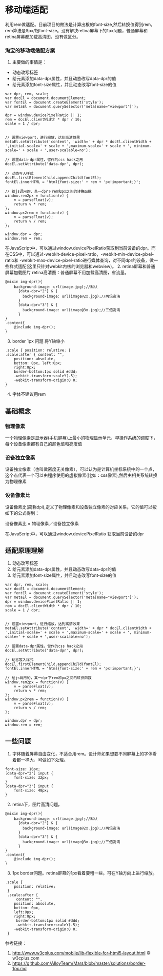 # 移动端适配
利用rem做适配。目前项目的做法是计算出根的font-size,然后转换值得到rem，rem算法是$px/根font-size。没有解决retina屏幕下的1px问题，普通屏幕和retina屏幕都加载高清图，没有做区分。
### 淘宝的移动端适配方案
1. 主要做的事情是：
* 动态改写<meta>标签
* 给<html>元素添加data-dpr属性，并且动态改写data-dpr的值
* 给<html>元素添加font-size属性，并且动态改写font-size的值
```
var dpr, rem, scale;
var docEl = document.documentElement;
var fontEl = document.createElement('style');
var metaEl = document.querySelector('meta[name="viewport"]');

dpr = window.devicePixelRatio || 1;
rem = docEl.clientWidth * dpr / 10;
scale = 1 / dpr;


// 设置viewport，进行缩放，达到高清效果
metaEl.setAttribute('content', 'width=' + dpr * docEl.clientWidth + ',initial-scale=' + scale + ',maximum-scale=' + scale + ', minimum-scale=' + scale + ',user-scalable=no');

// 设置data-dpr属性，留作的css hack之用
docEl.setAttribute('data-dpr', dpr);

// 动态写入样式
docEl.firstElementChild.appendChild(fontEl);
fontEl.innerHTML = 'html{font-size:' + rem + 'px!important;}';

// 给js调用的，某一dpr下rem和px之间的转换函数
window.rem2px = function(v) {
    v = parseFloat(v);
    return v * rem;
};
window.px2rem = function(v) {
    v = parseFloat(v);
    return v / rem;
};

window.dpr = dpr;
window.rem = rem;
```
在JavaScript中，可以通过window.devicePixelRatio获取到当前设备的dpr。而在CSS中，可以通过-webkit-device-pixel-ratio，-webkit-min-device-pixel-ratio和 -webkit-max-device-pixel-ratio进行媒体查询，对不同dpr的设备，做一些样式适配(这里只针对webkit内核的浏览器和webview)。
2. retina屏幕和普通屏幕加载图片
retina高清图：普通屏幕不用加载高清图，省流量。
```
@mixin img-dpr(){
    background-image: url(image.jpg);//默认
      [data-dpr="2"] & {
        background-image: url(image@2x.jpg);//两倍高清
      }
      [data-dpr="3"] & {
        background-image: url(image@3x.jpg);//三倍高清
      }
}
.content{
    @include img-dpr(); 
}
```
3. border 1px 问题
将Y轴缩小
```
.scale { position: relative; } 
.scale:after { content: "", 
    position: absolute,
    bottom: 0px, left:0px; 
    right:0px;
    border-bottom:1px solid #ddd; 
    -webkit-transform:scaleY(.5); 
    -webkit-transform-origin:0 0; 
}
```
4. 字体不建议用rem


## 基础概念
### 物理像素
一个物理像素是显示器(手机屏幕)上最小的物理显示单元，早操作系统的调度下，每个设备像素都有自己的颜色值和亮度值
### 设备独立像素
设备独立像素（也叫做密度无关像素），可以认为是计算机坐标系统中的一个点，这个点代表一个可以由程序使用的虚拟像素(比如：css像素),然后由相关系统转换为物理像素
### 设备像素比
设备像素比(简称dpi),定义了物理像素和设备独立像素的对应关系，它的值可以按如下的公式得到：

设备像素比 = 物理像素／设备独立像素

在JavaScript中，可以通过window.devicePixelRatio 获取当前设备的dpr
## 适配原理理解
1. 动态改写<meta>标签
2.  给<html>元素添加data-dpr属性，并且动态改写data-dpr的值
3.  给<html>元素添加font-size属性，并且动态改写font-size的值


```
var dpr, rem, scale;
var docEl = document.documentElement;
var fontEl = document.createElement('style');
var metaEl = document.querySelector('meta[name="viewport"]');
dpr = window.devicePixelRatio || 1;
rem = docEl.clientWidth * dpr / 10;
scale = 1 / dpr;


// 设置viewport，进行缩放，达到高清效果
metaEl.setAttribute('content', 'width=' + dpr * docEl.clientWidth + ',initial-scale=' + scale + ',maximum-scale=' + scale + ', minimum-scale=' + scale + ',user-scalable=no');

// 设置data-dpr属性，留作的css hack之用
docEl.setAttribute('data-dpr', dpr);

// 动态写入样式
docEl.firstElementChild.appendChild(fontEl);
fontEl.innerHTML = 'html{font-size:' + rem + 'px!important;}';

// 给js调用的，某一dpr下rem和px之间的转换函数
window.rem2px = function(v) {
    v = parseFloat(v);
    return v * rem;
};
window.px2rem = function(v) {
    v = parseFloat(v);
    return v / rem;
};

window.dpr = dpr;
window.rem = rem;
```
## 一些问题
1. 字体随着屏幕自由变化，不适合用rem。设计师如果想要不同屏幕上的字体看着都一样大，可做如下处理。
```
font-size: 16px;
[data-dpr="2"] input {
    font-size: 32px;
}
[data-dpr="3"] input {
    font-size: 48px;
}
```
2. retina下，图片高清问题。
```
@mixin img-dpr(){
    background-image: url(image.jpg);//默认
      [data-dpr="2"] & {
        background-image: url(image@2x.jpg);//两倍高清
      }
      [data-dpr="3"] & {
        background-image: url(image@3x.jpg);//三倍高清
      }
}
.content{
    @include img-dpr(); 
}
```
3. 1px border问题。retina屏幕的1px看着要粗一些。可在Y轴方向上进行缩放。
```
.scale { 
	position: relative;
 }
 .scale:after {
	 content: "", 
	position: absolute, 
	bottom: 0px, 
	left:0px; 
	right:0px;
	 border-bottom:1px solid #ddd;
	 -webkit-transform:scaleY(.5); 
	-webkit-transform-origin:0 0;
 }
```
参考链接：
1. http://www.w3cplus.com/mobile/lib-flexible-for-html5-layout.html © w3cplus.com
2. https://github.com/AlloyTeam/Mars/blob/master/solutions/border-1px.md

